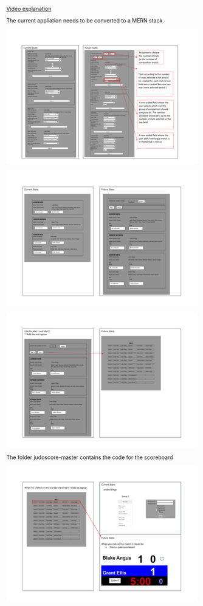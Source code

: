 [Video explanation](https://youtu.be/mxW8YLTnfw4)



The current appliation needs to be converted to a MERN stack.


![alt text](https://github.com/willredp/competition/blob/main/Image/Requests-1.png)

![alt text](https://github.com/willredp/competition/blob/main/Image/Requests-2.png)

![alt text](https://github.com/willredp/competition/blob/main/Image/Requests-3.png)

The folder judoscore-master contains the code for the scoreboard

![alt text](https://github.com/willredp/competition/blob/main/Image/Requests-4.png)
